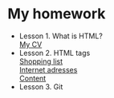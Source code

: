 <h1> My homework</h1>
    <ul>
   <li>Lesson 1. What is HTML? <br />
            <a href="https://irynailliukhina.github.io/homework1/cven.html" target="_blank">My CV</a></li>

   <li>Lesson 2. HTML tags <br/>
  <a href="https://irynailliukhina.github.io/homework2/shopping_list.html" target="_blank">
            Shopping list</a> <br />
  <a href="https://irynailliukhina.github.io/homework2/internet_adresses.html" target="_blank">
            Internet adresses</a> <br />
  <a href="https://irynailliukhina.github.io/homework2/content.html" target="_blank">
            Content</a></li>

   <li>Lesson 3. Git</li>
    </ul>
